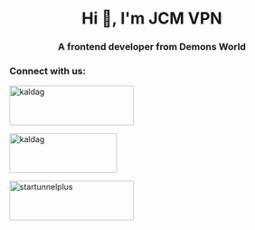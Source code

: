 <h1 align="center">Hi 👋, I'm JCM VPN</h1>
<h3 align="center">A frontend developer from Demons World</h3>

<h3 
align="left">Connect with us:</h3>

<p align="center">
  
<a href="https://fb.com/kaldag.cp.repair"
target="blank"><img align="center"
src="https://www-static2.spulsecdn.net/pics/00/02/87/62/2876282_2_O.jpg"
alt="kaldag" height="70" width="220" 
/></a>

<a href="https://www.youtube.com/@kaldubtv" target="blank"><img align="center" src="https://www.alfredocreates.com/wp-content/uploads/2017/02/Free-Outline-YouTube-Subscribe-Button-by-AlfredoCreates.png" alt="kaldag" height="70" width="190" /></a>

<a href="https://play.google.com/store/apps/details?id=com.jcm.vpn
" target="blank"><img align="center" src="https://play.google.com/intl/en_us/badges/images/generic/en-play-badge.png" alt="startunnelplus" height="70" width="220" /></a>
</p>

